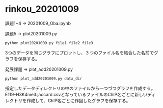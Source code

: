# rinkou_20201009
課題1~4 ->  20201009_Oba.ipynb  

課題5 ->  plot20201009.py  
```
python plot20201009.py file1 file2 file3
```
3つのデータを同じグラフにプロットし、３つのファイル名を結合した名前でグラフを保存する。

発展課題  ->  plot_add20201009.py  
```
python plot_add20201009.py data_dir
```
指定したデータディレクトリの中のファイルから一つづつグラフを作成する。E119-H3K4me3.jaccard.csvとなっているファイルのChIP名ごとに新しいディレクトリを作成して、ChIP名ごとに作図したグラフを保存する。
